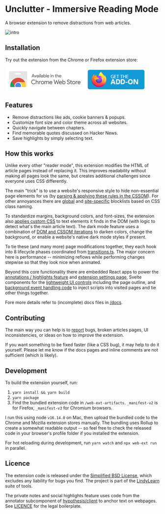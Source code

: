 # Unclutter - Immersive Reading Mode

A browser extension to remove distractions from web articles.

![intro](https://user-images.githubusercontent.com/23430759/171190664-b9927344-8ce5-4a78-9516-7bc638a3c425.gif)

## Installation

Try out the extension from the Chrome or Firefox extension store:

[<img src="./media/chrome-badge.png" height="80">](https://chrome.google.com/webstore/detail/unclutter-immersive-readi/ibckhpijbdmdobhhhodkceffdngnglpk)
[<img src="./media/firefox-badge.png" height="65" style="margin-bottom: 6px;">](https://addons.mozilla.org/en-GB/firefox/addon/lindylearn/)

## Features

-   Remove distractions like ads, cookie banners & popups.
-   Customize font size and color theme across all websites.
-   Quickly navigate between chapters.
-   Find memorable quotes discussed on Hacker News.
-   Save highlights by simply selecting text.

## How this works

Unlike every other "reader mode", this extension modifies the HTML of article pages instead of replacing it. This improves readability without making all pages look the same, but creates additional challenges since everyone uses CSS differently.

The main "trick" is to use a website's responsive style to hide non-essential page elements for us (by [parsing & applying these rules in the CSSOM](source/content-script/modifications/CSSOM/responsiveStyle.ts)).
For other annoyances there are [global](source/content-script/modifications/contentBlock.ts) and [site-specific](source/content-script/pageview/manualContentBlock.css) blocklists based on CSS class naming.

To standardize margins, background colors, and font-sizes, the extension also [applies custom CSS](source/content-script/modifications/DOM/textContainer.ts) to text elements it finds in the DOM (with logic to detect what's the main article text). The dark mode feature uses a combination of [DOM and CSSOM iterations](source/content-script/modifications/CSSOM/theme.ts) to darken colors, change the background, or enable a website's native dark mode styles if present.

To tie these (and many more) page modifications together, they each hook into 8 lifecycle phases coordinated from [transitions.ts](source/content-script/transitions.ts). The major concern here is performance -- minimizing reflows while performing changes stepwise so that they look nice when animated.

Beyond this core functionality there are embedded React apps to power the [annotations / highlights feature](source/sidebar/App.tsx) and [extension settings page](source/settings-page/Options.tsx), Svelte components for the [lightweight UI controls](source/overlay) including the page outline, and [background event handling code](source/background/events.ts) to inject scripts into visited pages and tie other things together.

Fore more details refer to (incomplete) docs files in [/docs](docs).

## Contributing

The main way you can help is to [report](https://github.com/lindylearn/unclutter/issues) bugs, broken articles pages, UI inconsistencies, or ideas on how to improve the extension.

If you want something to be fixed faster (like a CSS bug), it may help to do it yourself. Please let me know if the docs pages and inline comments are not sufficient (which is likely).

## Development

To build the extension yourself, run:

1. `yarn install && yarn build`
2. `yarn package`
3. Find the bundled extension code in `/web-ext-artifacts`. `_manifest-v2` is for Firefox, `_manifest-v3` for Chromium browsers.

I run this using node `v16.14.0` on Mac, then upload the bundled code to the Chrome and Mozilla extension stores manually. The bundling uses Rollup to create a somewhat readable output -- so feel free to check the released code in your browser's profile folder if you installed the extension.

For hot reloading during development, run `yarn watch` and `npx web-ext run` in parallel.

## Licence

The extension code is released under the [Simplified BSD License](https://choosealicense.com/licenses/bsd-2-clause/), which excludes any liability for bugs you find. The project is part of the [LindyLearn](http://lindylearn.io/) suite of tools.

The private notes and social highlights feature uses code from the annotator subcomponent of [hypothesis/client](https://github.com/hypothesis/client) to anchor text on webpages. See [LICENCE](https://github.com/lindylearn/annotations/blob/main/LICENCE) for the legal boilerplate.
